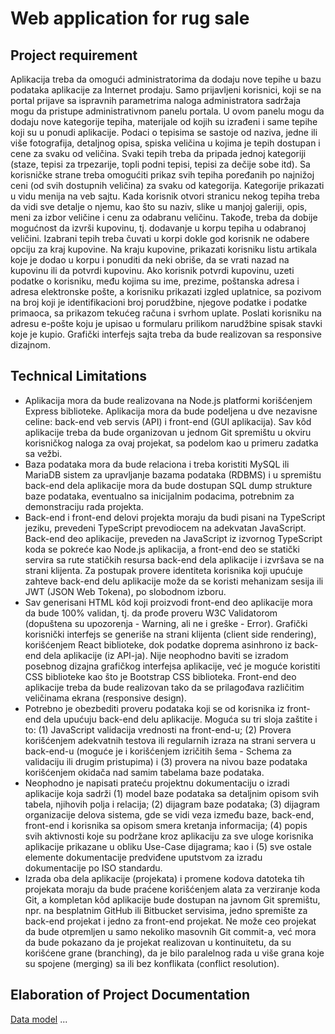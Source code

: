 # Web application for rug sale

## Project requirement
Aplikacija treba da omogući administratorima da dodaju nove tepihe u bazu podataka aplikacije za Internet prodaju. Samo prijavljeni
korisnici, koji se na portal prijave sa ispravnih parametrima naloga administratora sadržaja mogu da pristupe administrativnom panelu
portala. U ovom panelu mogu da dodaju nove kategorije tepiha, materijale od kojih su izrađeni i same tepihe koji su u ponudi aplikacije.
Podaci o tepisima se sastoje od naziva, jedne ili više fotografija, detaljnog opisa, spiska veličina u kojima je tepih dostupan i cene za
svaku od veličina. Svaki tepih treba da pripada jednoj kategoriji (staze, tepisi za trpezarije, topli podni tepisi, tepisi za dečije sobe itd). Sa
korisničke strane treba omogućiti prikaz svih tepiha poređanih po najnižoj ceni (od svih dostupnih veličina) za svaku od kategorija.
Kategorije prikazati u vidu menija na veb sajtu. Kada korisnik otvori stranicu nekog tepiha treba da vidi sve detalje o njemu, kao što su
naziv, slike u manjoj galeriji, opis, meni za izbor veličine i cenu za odabranu veličinu. Takođe, treba da dobije mogućnost da izvrši
kupovinu, tj. dodavanje u korpu tepiha u odabranoj veličini. Izabrani tepih treba čuvati u korpi dokle god korisnik ne odabere opciju za
kraj kupovine. Na kraju kupovine, prikazati korisniku listu artikala koje je dodao u korpu i ponuditi da neki obriše, da se vrati nazad na
kupovinu ili da potvrdi kupovinu. Ako korisnik potvrdi kupovinu, uzeti podatke o korisniku, među kojima su ime, prezime, poštanska
adresa i adresa elektronske pošte, a korisniku prikazati izgled uplatnice, sa pozivom na broj koji je identifikacioni broj porudžbine,
njegove podatke i podatke primaoca, sa prikazom tekućeg računa i svrhom uplate. Poslati korisniku na adresu e-pošte koju je upisao u
formularu prilikom narudžbine spisak stavki koje je kupio. Grafički interfejs sajta treba da bude realizovan sa responsive dizajnom.

## Technical Limitations

- Aplikacija mora da bude realizovana na Node.js platformi korišćenjem Express biblioteke. Aplikacija mora da bude podeljena u dve
nezavisne celine: back-end veb servis (API) i front-end (GUI aplikacija). Sav kôd aplikacije treba da bude organizovan u jednom Git
spremištu u okviru korisničkog naloga za ovaj projekat, sa podelom kao u primeru zadatka sa vežbi.
- Baza podataka mora da bude relaciona i treba koristiti MySQL ili MariaDB sistem za upravljanje bazama podataka (RDBMS) i u
spremištu back-end dela aplikacije mora da bude dostupan SQL dump strukture baze podataka, eventualno sa inicijalnim podacima,
potrebnim za demonstraciju rada projekta.
- Back-end i front-end delovi projekta moraju da budi pisani na TypeScript jeziku, prevedeni TypeScript prevodiocem na adekvatan
JavaScript. Back-end deo aplikacije, preveden na JavaScript iz izvornog TypeScript koda se pokreće kao Node.js aplikacija, a front-end
deo se statički servira sa rute statičkih resursa back-end dela aplikacije i izvršava se na strani klijenta. Za postupak provere identiteta
korisnika koji upućuje zahteve back-end delu aplikacije može da se koristi mehanizam sesija ili JWT (JSON Web Tokena), po slobodnom
izboru.
- Sav generisani HTML kôd koji proizvodi front-end deo aplikacije mora da bude 100% validan, tj. da prođe proveru W3C Validatorom
(dopuštena su upozorenja - Warning, ali ne i greške - Error). Grafički korisnički interfejs se generiše na strani klijenta (client side
rendering), korišćenjem React biblioteke, dok podatke doprema asinhrono iz back-end dela aplikacije (iz API-ja). Nije neophodno baviti
se izradom posebnog dizajna grafičkog interfejsa aplikacije, već je moguće koristiti CSS biblioteke kao što je Bootstrap CSS biblioteka.
Front-end deo aplikacije treba da bude realizovan tako da se prilagođava različitim veličinama ekrana (responsive design).
- Potrebno je obezbediti proveru podataka koji se od korisnika iz front-end dela upućuju back-end delu aplikacije. Moguća su tri sloja
zaštite i to: (1) JavaScript validacija vrednosti na front-end-u; (2) Provera korišćenjem adekvatnih testova ili regularnih izraza na strani
servera u back-end-u (moguće je i korišćenjem izričitih šema - Schema za validaciju ili drugim pristupima) i (3) provera na nivou baze
podataka korišćenjem okidača nad samim tabelama baze podataka.
- Neophodno je napisati prateću projektnu dokumentaciju o izradi aplikacije koja sadrži (1) model baze podataka sa detaljnim opisom
svih tabela, njihovih polja i relacija; (2) dijagram baze podataka; (3) dijagram organizacije delova sistema, gde se vidi veza između baze,
back-end, front-end i korisnika sa opisom smera kretanja informacija; (4) popis svih aktivnosti koje su podržane kroz aplikaciju za sve
uloge korisnika aplikacije prikazane u obliku Use-Case dijagrama; kao i (5) sve ostale elemente dokumentacije predviđene uputstvom za
izradu dokumentacije po ISO standardu.
- Izrada oba dela aplikacije (projekata) i promene kodova datoteka tih projekata moraju da bude praćene korišćenjem alata za verziranje
koda Git, a kompletan kôd aplikacije bude dostupan na javnom Git spremištu, npr. na besplatnim GitHub ili Bitbucket servisima, jedno
spremište za back-end projekat i jedno za front-end projekat. Ne može ceo projekat da bude otpremljen u samo nekoliko masovnih Git
commit-a, već mora da bude pokazano da je projekat realizovan u kontinuitetu, da su korišćene grane (branching), da je bilo paralelnog
rada u više grana koje su spojene (merging) sa ili bez konflikata (conflict resolution).

## Elaboration of Project Documentation

[Data model](./Databate-Model.md)
...